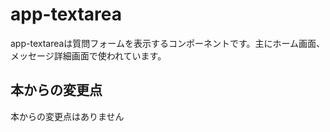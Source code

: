 # app-textarea

app-textareaは質問フォームを表示するコンポーネントです。主にホーム画面、メッセージ詳細画面で使われています。

## 本からの変更点

本からの変更点はありません

